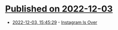 # [Published on 2022-12-03](index.md)

* [2022-12-03, 15:45:29](https://news.ycombinator.com/item?id=33844302) - [Instagram Is Over](https://www.theatlantic.com/technology/archive/2022/11/instagram-tiktok-twitter-social-media-competition/672305/)
